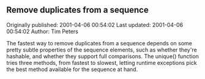 ## Remove duplicates from a sequence 
Originally published: 2001-04-06 00:54:02 
Last updated: 2001-04-06 00:54:02 
Author: Tim Peters 
 
The fastest way to remove duplicates from a sequence depends on some pretty subtle properties of the sequence elements, such as whether they're hashable, and whether they support full comparisons.  The unique() function tries three methods, from fastest to slowest, letting runtime exceptions pick the best method available for the sequence at hand.